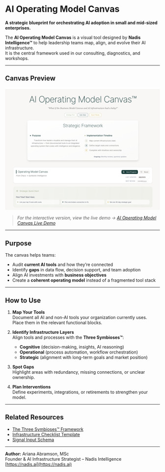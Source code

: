 # AI Operating Model Canvas

**A strategic blueprint for orchestrating AI adoption in small and mid-sized enterprises.**

The **AI Operating Model Canvas** is a visual tool designed by **Nadis Intelligence™** to help leadership teams map, align, and evolve their AI infrastructure.  
It is the central framework used in our consulting, diagnostics, and workshops.

---

## Canvas Preview

![AI Operating Model Canvas](../assets/ai-operating-model-canvas.png)

> *For the interactive version, view the live demo → [AI Operating Model Canvas Live Demo](https://canvas.nadis.ai)*

---

## Purpose
The canvas helps teams:
- Audit **current AI tools** and how they’re connected
- Identify **gaps** in data flow, decision support, and team adoption
- Align AI investments with **business objectives**
- Create a **coherent operating model** instead of a fragmented tool stack

---

## How to Use

1. **Map Your Tools**  
   Document all AI and non-AI tools your organization currently uses.  
   Place them in the relevant functional blocks.

2. **Identify Infrastructure Layers**  
   Align tools and processes with the **Three Symbioses™**:  
   - **Cognitive** (decision-making, insights, AI reasoning)  
   - **Operational** (process automation, workflow orchestration)  
   - **Strategic** (alignment with long-term goals and market position)

3. **Spot Gaps**  
   Highlight areas with redundancy, missing connections, or unclear ownership.

4. **Plan Interventions**  
   Define experiments, integrations, or retirements to strengthen your model.

---

## Related Resources

- [The Three Symbioses™ Framework](./framework-3-symbioses.md)  
- [Infrastructure Checklist Template](../templates/infrastructure-checklist.json)  
- [Signal Input Schema](../templates/signal-input-schema.json)

---

**Author:** Ariana Abramson, MSc  
Founder & AI Infrastructure Strategist – Nadis Intelligence  
[https://nadis.ai](https://nadis.ai)
